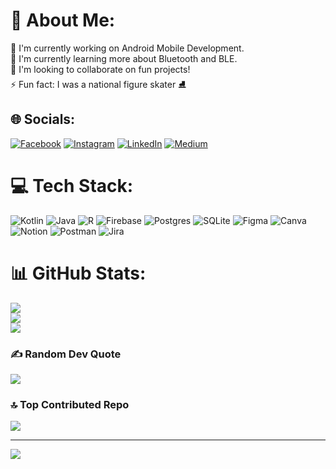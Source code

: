 # 🐰 About Me:
🔭 I'm currently working on Android Mobile Development.<br>🌱 I'm currently learning more about Bluetooth and BLE.<br>👯 I'm looking to collaborate on fun projects!<br>⚡ Fun fact: I was a national figure skater ⛸


## 🌐 Socials:
[![Facebook](https://img.shields.io/badge/Facebook-%231877F2.svg?logo=Facebook&logoColor=white)](https://facebook.com/anne.hsu.52) [![Instagram](https://img.shields.io/badge/Instagram-%23E4405F.svg?logo=Instagram&logoColor=white)](https://instagram.com/hsuanne) [![LinkedIn](https://img.shields.io/badge/LinkedIn-%230077B5.svg?logo=linkedin&logoColor=white)](https://linkedin.com/in/annehsu) [![Medium](https://img.shields.io/badge/Medium-%23000000.svg?logo=medium&logoColor=white)](https://medium.com/me/stories/drafts)

# 💻 Tech Stack:
![Kotlin](https://img.shields.io/badge/kotlin-%230095D5.svg?style=for-the-badge&logo=kotlin&logoColor=white) ![Java](https://img.shields.io/badge/java-%23ED8B00.svg?style=for-the-badge&logo=java&logoColor=white) ![R](https://img.shields.io/badge/r-%23276DC3.svg?style=for-the-badge&logo=r&logoColor=white) ![Firebase](https://img.shields.io/badge/firebase-%23039BE5.svg?style=for-the-badge&logo=firebase) ![Postgres](https://img.shields.io/badge/postgres-%23316192.svg?style=for-the-badge&logo=postgresql&logoColor=white) ![SQLite](https://img.shields.io/badge/sqlite-%2307405e.svg?style=for-the-badge&logo=sqlite&logoColor=white) 	![Figma](https://img.shields.io/badge/figma-%23F24E1E.svg?style=for-the-badge&logo=figma&logoColor=white) ![Canva](https://img.shields.io/badge/Canva-%2300C4CC.svg?style=for-the-badge&logo=Canva&logoColor=white) ![Notion](https://img.shields.io/badge/Notion-%23000000.svg?style=for-the-badge&logo=notion&logoColor=white) ![Postman](https://img.shields.io/badge/Postman-FF6C37?style=for-the-badge&logo=postman&logoColor=white) ![Jira](https://img.shields.io/badge/jira-%230A0FFF.svg?style=for-the-badge&logo=jira&logoColor=white)
# 📊 GitHub Stats:
![](https://github-readme-stats.vercel.app/api?username=hsuanne&theme=default&hide_border=false&include_all_commits=true&count_private=false)<br/>
![](https://github-readme-streak-stats.herokuapp.com/?user=hsuanne&theme=default&hide_border=false)<br/>
![](https://github-readme-stats.vercel.app/api/top-langs/?username=hsuanne&theme=default&hide_border=false&include_all_commits=true&count_private=false&layout=compact)

### ✍️ Random Dev Quote
![](https://quotes-github-readme.vercel.app/api?type=horizontal&theme=light)

### 🔝 Top Contributed Repo
![](https://github-contributor-stats.vercel.app/api?username=hsuanne&limit=5&theme=flat&combine_all_yearly_contributions=true)

---
[![](https://visitcount.itsvg.in/api?id=hsuanne&icon=4&color=1)](https://visitcount.itsvg.in)

<!-- Proudly created with GPRM ( https://gprm.itsvg.in ) -->
